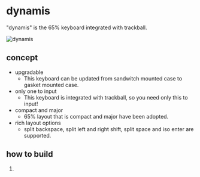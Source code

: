 # dynamis
"dynamis" is the 65% keyboard integrated with trackball.

![dynamis](https://i.imgur.com/yWx2MzRh.jpeg)

## concept
- upgradable
    - This keyboard can be updated from sandwitch mounted case to gasket mounted case.
- only one to input
    - This keyboard is integrated with trackball, so you need only this to input!
- compact and major
    - 65% layout that is compact and major have been adopted.
- rich layout options
    - split backspace, split left and right shift, split space and iso enter are supported.

## how to build
1. 

